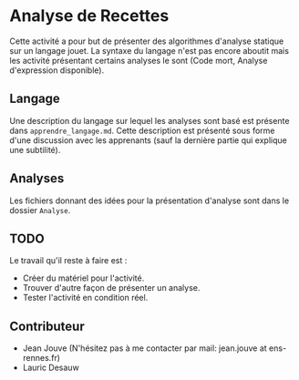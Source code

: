 # Analyse de Recettes

Cette activité a pour but de présenter des algorithmes d'analyse statique sur
un langage jouet. La syntaxe du langage n'est pas encore aboutit mais les
activité présentant certains analyses le sont (Code mort, Analyse d'expression
disponible).

## Langage

Une description du langage sur lequel les analyses sont basé est présente
dans `apprendre_langage.md`. Cette description est présenté sous forme d'une
discussion avec les apprenants (sauf la dernière partie qui explique une
subtilité).

## Analyses

Les fichiers donnant des idées pour la présentation d'analyse sont dans le
dossier `Analyse`.

## TODO

Le travail qu'il reste à faire est :
- Créer du matériel pour l'activité.
- Trouver d'autre façon de présenter un analyse.
- Tester l'activité en condition réel.

## Contributeur
- Jean Jouve (N'hésitez pas à me contacter par mail:
  jean.jouve at ens-rennes.fr)
- Lauric Desauw
